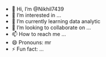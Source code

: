 - 👋 Hi, I’m @Nikhil7439
- 👀 I’m interested in ...
- 🌱 I’m currently learning data analytic
- 💞️ I’m looking to collaborate on ...
- 📫 How to reach me ...
- 😄 Pronouns: mr
- ⚡ Fun fact: ...

<!---
Nikhil7439/Nikhil7439 is a ✨ special ✨ repository because its `README.md` (this file) appears on your GitHub profile.
You can click the Preview link to take a look at your changes.
--->
